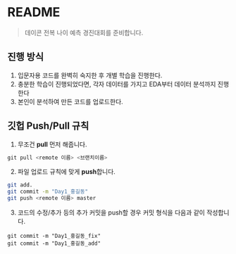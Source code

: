 # README

> 데이콘 전복 나이 예측 경진대회를 준비합니다.



## 진행 방식

1. 입문자용 코드를 완벽히 숙지한 후 개별 학습을 진행한다.
2. 충분한 학습이 진행되었다면, 각자 데이터를 가지고 EDA부터 데이터 분석까지 진행한다
3. 본인이 분석하여 만든 코드를 업로드한다.



## 깃헙 Push/Pull 규칙

1. 무조건 **pull** 먼저 해줍니다.

```python
git pull <remote 이름> <브랜치이름> 
```

2. 파일 업로드 규칙에 맞게 **push**합니다.

```bash
git add.
git commit -m "Day1_홍길동"
git push <remote 이름> master
```

3. 코드의 수정/추가 등의 추가 커밋을 push할 경우 커밋 형식을 다음과 같이 작성합니다.

```
git commit -m "Day1_홍길동_fix"
git commit -m "Day1_홍길동_add"
```


